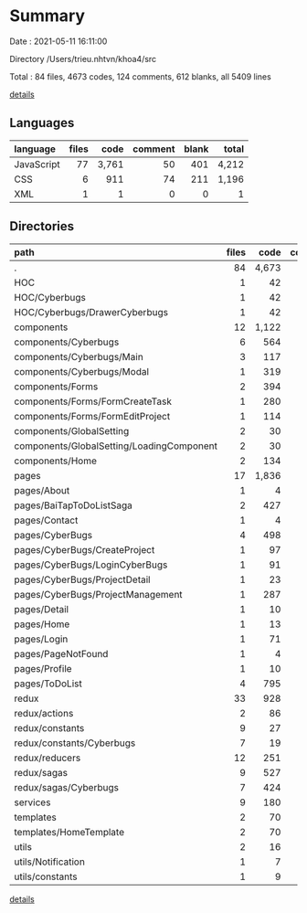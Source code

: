 # Summary

Date : 2021-05-11 16:11:00

Directory /Users/trieu.nhtvn/khoa4/src

Total : 84 files,  4673 codes, 124 comments, 612 blanks, all 5409 lines

[details](details.md)

## Languages
| language | files | code | comment | blank | total |
| :--- | ---: | ---: | ---: | ---: | ---: |
| JavaScript | 77 | 3,761 | 50 | 401 | 4,212 |
| CSS | 6 | 911 | 74 | 211 | 1,196 |
| XML | 1 | 1 | 0 | 0 | 1 |

## Directories
| path | files | code | comment | blank | total |
| :--- | ---: | ---: | ---: | ---: | ---: |
| . | 84 | 4,673 | 124 | 612 | 5,409 |
| HOC | 1 | 42 | 3 | 3 | 48 |
| HOC/Cyberbugs | 1 | 42 | 3 | 3 | 48 |
| HOC/Cyberbugs/DrawerCyberbugs | 1 | 42 | 3 | 3 | 48 |
| components | 12 | 1,122 | 15 | 56 | 1,193 |
| components/Cyberbugs | 6 | 564 | 9 | 28 | 601 |
| components/Cyberbugs/Main | 3 | 117 | 0 | 9 | 126 |
| components/Cyberbugs/Modal | 1 | 319 | 9 | 13 | 341 |
| components/Forms | 2 | 394 | 6 | 24 | 424 |
| components/Forms/FormCreateTask | 1 | 280 | 6 | 14 | 300 |
| components/Forms/FormEditProject | 1 | 114 | 0 | 10 | 124 |
| components/GlobalSetting | 2 | 30 | 0 | 2 | 32 |
| components/GlobalSetting/LoadingComponent | 2 | 30 | 0 | 2 | 32 |
| components/Home | 2 | 134 | 0 | 2 | 136 |
| pages | 17 | 1,836 | 42 | 238 | 2,116 |
| pages/About | 1 | 4 | 0 | 2 | 6 |
| pages/BaiTapToDoListSaga | 2 | 427 | 10 | 72 | 509 |
| pages/Contact | 1 | 4 | 0 | 2 | 6 |
| pages/CyberBugs | 4 | 498 | 3 | 37 | 538 |
| pages/CyberBugs/CreateProject | 1 | 97 | 0 | 8 | 105 |
| pages/CyberBugs/LoginCyberBugs | 1 | 91 | 0 | 9 | 100 |
| pages/CyberBugs/ProjectDetail | 1 | 23 | 1 | 5 | 29 |
| pages/CyberBugs/ProjectManagement | 1 | 287 | 2 | 15 | 304 |
| pages/Detail | 1 | 10 | 0 | 2 | 12 |
| pages/Home | 1 | 13 | 0 | 2 | 15 |
| pages/Login | 1 | 71 | 5 | 11 | 87 |
| pages/PageNotFound | 1 | 4 | 0 | 2 | 6 |
| pages/Profile | 1 | 10 | 0 | 2 | 12 |
| pages/ToDoList | 4 | 795 | 24 | 106 | 925 |
| redux | 33 | 928 | 13 | 162 | 1,103 |
| redux/actions | 2 | 86 | 0 | 13 | 99 |
| redux/constants | 9 | 27 | 1 | 16 | 44 |
| redux/constants/Cyberbugs | 7 | 19 | 0 | 13 | 32 |
| redux/reducers | 12 | 251 | 0 | 37 | 288 |
| redux/sagas | 9 | 527 | 12 | 90 | 629 |
| redux/sagas/Cyberbugs | 7 | 424 | 2 | 70 | 496 |
| services | 9 | 180 | 0 | 38 | 218 |
| templates | 2 | 70 | 0 | 7 | 77 |
| templates/HomeTemplate | 2 | 70 | 0 | 7 | 77 |
| utils | 2 | 16 | 0 | 5 | 21 |
| utils/Notification | 1 | 7 | 0 | 2 | 9 |
| utils/constants | 1 | 9 | 0 | 3 | 12 |

[details](details.md)